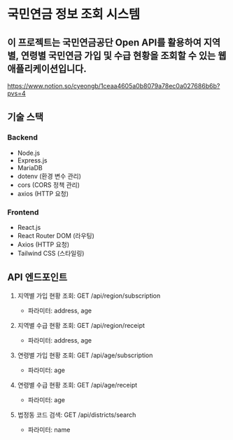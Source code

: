 # 국민연금 정보 조회 시스템

이 프로젝트는 국민연금공단 Open API를 활용하여 지역별, 연령별 국민연금 가입 및 수급 현황을 조회할 수 있는 웹 애플리케이션입니다.
---
https://www.notion.so/cyeongb/1ceaa4605a0b8079a78ec0a027686b6b?pvs=4

## 기술 스택

### Backend
- Node.js
- Express.js
- MariaDB
- dotenv (환경 변수 관리)
- cors (CORS 정책 관리)
- axios (HTTP 요청)

### Frontend
- React.js
- React Router DOM (라우팅)
- Axios (HTTP 요청)
- Tailwind CSS (스타일링)


## API 엔드포인트
1. 지역별 가입 현황 조회: GET /api/region/subscription
   - 파라미터: address, age

2. 지역별 수급 현황 조회: GET /api/region/receipt
   - 파라미터: address, age

3. 연령별 가입 현황 조회: GET /api/age/subscription
   - 파라미터: age

4. 연령별 수급 현황 조회: GET /api/age/receipt
   - 파라미터: age

5. 법정동 코드 검색: GET /api/districts/search
   - 파라미터: name

